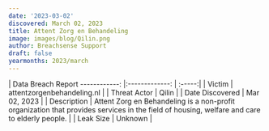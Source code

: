 ```yaml
---
date: '2023-03-02'
discovered: March 02, 2023
title: Attent Zorg en Behandeling
image: images/blog/Qilin.png
author: Breachsense Support
draft: false
yearmonths: 2023/march
---
```



| Data Breach Report
------------:     |:-------------:    | :-----:|
| Victim      | attentzorgenbehandeling.nl      | 
| Threat Actor      | Qilin      | 
| Date Discovered      | Mar 02, 2023      | 
| Description      | Attent Zorg en Behandeling is a non-profit organization that provides services in the field of housing, welfare and care to elderly people.      | 
| Leak Size      | Unknown      | 

